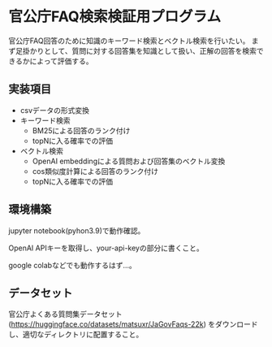 # 官公庁FAQ検索検証用プログラム
官公庁FAQ回答のために知識のキーワード検索とベクトル検索を行いたい。
まず足掛かりとして、質問に対する回答集を知識として扱い、正解の回答を検索できるかによって評価する。
## 実装項目
- csvデータの形式変換
- キーワード検索
  - BM25による回答のランク付け
  - topNに入る確率での評価
- ベクトル検索
  - OpenAI embeddingによる質問および回答集のベクトル変換
  - cos類似度計算による回答のランク付け
  - topNに入る確率での評価
## 環境構築
jupyter notebook(pyhon3.9)で動作確認。

OpenAI APIキーを取得し、your-api-keyの部分に書くこと。

google colabなどでも動作するはず...。
## データセット
官公庁よくある質問集データセット(https://huggingface.co/datasets/matsuxr/JaGovFaqs-22k) をダウンロードし、適切なディレクトリに配置すること。
